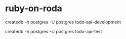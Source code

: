 # ruby-on-roda

createdb -h postgres -U postgres todo-api-development

createdb -h postgres -U postgres todo-api-test
